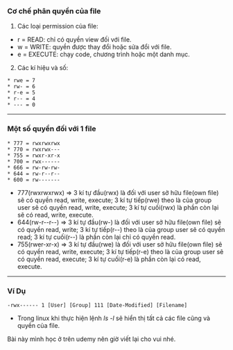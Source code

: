 ### **Cơ chế phân quyền của file**
1. Các loại permission của file:
* r = READ: chỉ có quyền view đối với file.
* w = WRITE: quyền được thay đổi hoặc sửa đổi với file.
* e = EXECUTE: chạy code, chương trình hoặc một danh mục.

2. Các kí hiệu và số:
```
* rwe = 7
* rw- = 6
* r-e = 5
* r-- = 4
* --- = 0
```
-----

### **Một số quyền đối với 1 file**
```
* 777 = rwxrwxrwx
* 770 = rwxrwx---
* 755 = rwxr-xr-x
* 700 = rwx------
* 666 = rw-rw-rw-
* 644 = rw-r--r--
* 600 = rw-------
```
* 777(rwxrwxrwx) =>  3 kí tự đầu(rwx) là đối với user sở hữu file(own file) sẽ có quyền read, write, execute; 3 kí tự tiếp(rwe) theo là của group user sẽ có quyền read, write, execute; 3 kí tự cuối(rwx) là phần còn lại sẽ có read, write, execute.
* 644(rw-r--r--) =>  3 kí tự đầu(rw-) là đối với user sở hữu file(own file) sẽ có quyền read, write; 3 kí tự tiếp(r--) theo là của group user sẽ có quyền read; 3 kí tự cuối(r--) là phần còn lại chỉ có quyền read.
* 755(rwer-xr-x) =>  3 kí tự đầu(rwe) là đối với user sở hữu file(own file) sẽ có quyền read, write, execute; 3 kí tự tiếp(r-e) theo là của group user sẽ có quyền read, execute; 3 kí tự cuối(r-e) là phần còn lại có read, execute.

-----


### **Ví Dụ**

```
-rwx------ 1 [User] [Group] 111 [Date-Modified] [Filename] 
```
* Trong linux khi thực hiện lệnh *ls -l* sẽ hiển thị tất cả các file cũng và quyền của file.

Bài này mình học ở trên udemy nên giờ viết lại cho vui nhé.